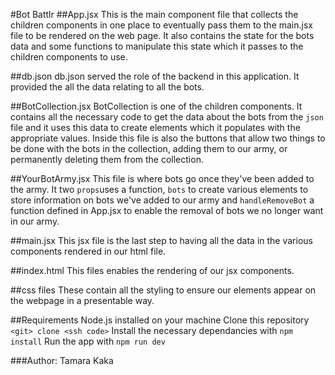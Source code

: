 #Bot Battlr
##App.jsx
This is the main component file that collects the children components in one place to eventually pass them
to the main.jsx file to be rendered on the web page. It also contains the state for the bots data and some
functions to manipulate this state which it passes to the children components to use.

##db.json db.json served the role of the backend in this application. It provided the 
all the data relating to all the bots.

##BotCollection.jsx
BotCollection is one of the children components. It contains all the necessary code to get the data about 
the bots from the `json` file and it uses this data to create elements which it populates with the appropriate
values. Inside this file is also the buttons that allow two things to be done with the bots in the collection,
adding them to our army, or permanently deleting them from the collection.

##YourBotArmy.jsx
This file is where bots go once they've been added to the army. It two  ``props``uses a function, ``bots``
 to create various elements to store information on bots we've added to our army and ``handleRemoveBot`` 
 a function defined in App.jsx to enable the removal of bots we no longer want in our army.

##main.jsx
This jsx file is the last step to having all the data in the various components rendered in our html file.

##index.html
This files enables the rendering of our jsx components.

##css files
These contain all the styling to ensure our elements appear on the webpage in a presentable way.

##Requirements
Node.js installed on your machine
Clone this repository ``<git> clone <ssh code>``
Install the necessary dependancies with ``npm install``
Run the app with ``npm run dev``

###Author: Tamara Kaka
